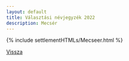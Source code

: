 ```yaml
---
layout: default
title: Választási névjegyzék 2022
description: Mecsér
---
```


{% include settlementHTMLs/Mecseer.html %}

[Vissza](./)